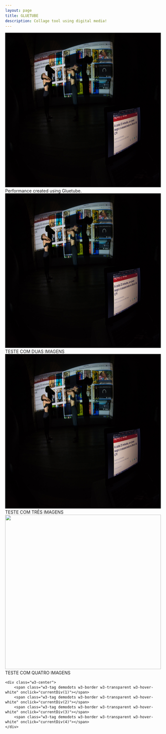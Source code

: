 ```yaml
---
layout: page
title: GLUETUBE
description: Collage tool using digital media!
---
```

<!-- Isso e um teste -->
<!-- Slideshow -->
<div class="w3-display-container mySlides">
    <img src="assets/images/TM2_6551.jpg" style="width:100%;height:500px">
    <div class="w3-display-topleft w3-container w3-padding-32">
        <span class="w3-white w3-padding-large w3-animate-bottom">Performance created using Gluetube.</span>
    </div>
</div>
<div class="w3-display-container mySlides">
    <img src="assets/images/TM2_6551.jpg" style="width:100%;height:500px">
    <div class="w3-display-topmiddle w3-container w3-padding-32">
        <span class="w3-white w3-padding-large w3-animate-bottom">TESTE COM DUAS IMAGENS</span>
    </div>
</div>
<div class="w3-display-container mySlides">
    <img src="assets/images/TM2_6551.jpg" style="width:100%;height:500px">
    <div class="w3-display-topright w3-container w3-padding-32">
        <span class="w3-white w3-padding-large w3-animate-bottom">TESTE COM TRÊS IMAGENS</span>
    </div>
</div>
<div class="w3-display-container mySlides">
    <img src="/webart/gluetube/assets/images/TM2_6551.jpg" style="width:100%;height:500px">
    <div class="w3-display-topmiddle w3-container w3-padding-32">
        <span class="w3-white w3-padding-large w3-animate-bottom">TESTE COM QUATRO IMAGENS</span>
    </div>
</div>

<!-- Slideshow next/previous buttons -->
<div class="w3-container w3-dark-grey w3-padding w3-xlarge">
    <div class="w3-left" onclick="plusDivs(-1)"><i class="fa fa-arrow-circle-left w3-hover-text-teal"></i></div>
    <div class="w3-right" onclick="plusDivs(1)"><i class="fa fa-arrow-circle-right w3-hover-text-teal"></i></div>

    <div class="w3-center">
        <span class="w3-tag demodots w3-border w3-transparent w3-hover-white" onclick="currentDiv(1)"></span>
        <span class="w3-tag demodots w3-border w3-transparent w3-hover-white" onclick="currentDiv(2)"></span>
        <span class="w3-tag demodots w3-border w3-transparent w3-hover-white" onclick="currentDiv(3)"></span>
        <span class="w3-tag demodots w3-border w3-transparent w3-hover-white" onclick="currentDiv(4)"></span>
    </div>
</div>

<script>showDivs(1);</script>
